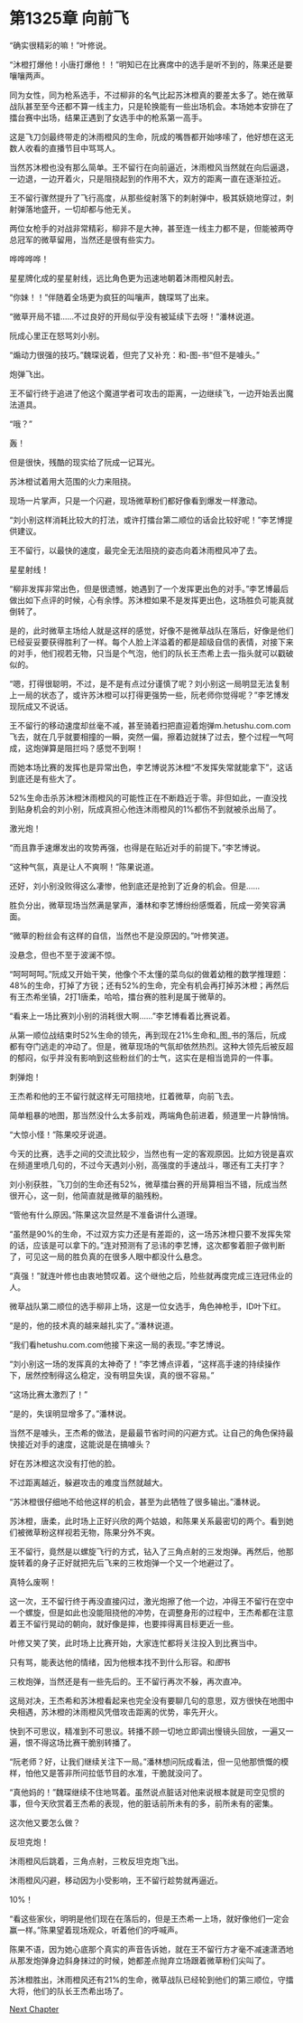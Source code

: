 # 第1325章 向前飞

“确实很精彩的嘛！”叶修说。

“沐橙打爆他！小唐打爆他！！”明知已在比赛席中的选手是听不到的，陈果还是要嚷嚷两声。

同为女性，同为枪系选手，不过柳非的名气比起苏沐橙真的要差太多了。她在微草战队甚至至今还都不算一线主力，只是轮换能有一些出场机会。本场她本安排在了擂台赛中出场，结果正遇到了女选手中的枪系第一高手。

这是飞刀剑最终带走的沐雨橙风的生命，阮成的嘴唇都开始哆嗦了，他好想在这无数人收看的直播节目中骂骂人。

当然苏沐橙也没有那么简单。王不留行在向前逼近，沐雨橙风当然就在向后逼退，一边退，一边开着火，只是阻挠起到的作用不大，双方的距离一直在逐渐拉近。

王不留行骤然提升了飞行高度，从那些绽射落下的刺射弹中，极其妖娆地穿过，刺射弹落地盛开，一切却都与他无关。

两位女枪手的对战非常精彩，柳非不是大神，甚至连一线主力都不是，但能被两夺总冠军的微草留用，当然还是很有些实力。

哗哗哗哗！

星星牌化成的星星射线，远比角色更为迅速地朝着沐雨橙风射去。

“你妹！！”伴随着全场更为疯狂的叫嚷声，魏琛骂了出来。

“微草开局不错……不过良好的开局似乎没有被延续下去呀！”潘林说道。

阮成心里正在怒骂刘小别。

“煽动力很强的技巧。”魏琛说着，但完了又补充：和-图-书“但不是噱头。”

炮弹飞出。

王不留行终于追进了他这个魔道学者可攻击的距离，一边继续飞，一边开始丢出魔法道具。

“哦？”

轰！

但是很快，残酷的现实给了阮成一记耳光。

苏沐橙试着用大范围的火力来阻挠。

现场一片掌声，只是一个闪避，现场微草粉们都好像看到爆发一样激动。

“刘小别这样消耗比较大的打法，或许打擂台第二顺位的话会比较好呢！”李艺博提供建议。

王不留行，以最快的速度，最完全无法阻挠的姿态向着沐雨橙风冲了去。

星星射线！

“柳非发挥非常出色，但是很遗憾，她遇到了一个发挥更出色的对手。”李艺博最后做出如下点评的时候，心有余悸。苏沐橙如果不是发挥更出色，这场胜负可能真就倒转了。

是的，此时微草主场给人就是这样的感觉，好像不是微草战队在落后，好像是他们已经妥妥要获得胜利了一样。每个人脸上洋溢着的都是超级自信的表情，对接下来的对手，他们视若无物，只当是个气泡，他们的队长王杰希上去一指头就可以戳破似的。

“嗯，打得很聪明，不过，是不是有点过分谨慎了呢？刘小别这一局明显无法复制上一局的状态了，或许苏沐橙可以打得更强势一些，阮老师你觉得呢？”李艺博发现阮成又不说话。

王不留行的移动速度却丝毫不减，甚至骑着扫把直迎着炮弹m.hetushu.com.com飞去，就在几乎就要相撞的一瞬，突然一偏，擦着边就抹了过去，整个过程一气呵成，这炮弹算是阻拦吗？感觉不到啊！

而她本场比赛的发挥也是异常出色，李艺博说苏沐橙“不发挥失常就能拿下”，这话到底还是有些大了。

52%生命击杀苏沐橙沐雨橙风的可能性正在不断趋近于零。非但如此，一直没找到贴身机会的刘小别，阮成真担心他连沐雨橙风的1%都伤不到就被杀出局了。

激光炮！

“而且靠手速爆发出的攻势再强，也得是在贴近对手的前提下。”李艺博说。

“这种气氛，真是让人不爽啊！”陈果说道。

还好，刘小别没败得这么凄惨，他到底还是抢到了近身的机会。但是……

胜负分出，微草现场当然满是掌声，潘林和李艺博纷纷感慨着，阮成一旁笑容满面。

“微草的粉丝会有这样的自信，当然也不是没原因的。”叶修笑道。

没悬念，但也不至于波澜不惊。

“呵呵呵呵。”阮成又开始干笑，他像个不太懂的菜鸟似的做着幼稚的数学推理题：48%的生命，打掉了方锐；还有52%的生命，完全有机会再打掉苏沐橙；再然后有王杰希坐镇，2打1唐柔，哈哈，擂台赛的胜利是属于微草的。

“看来上一场比赛刘小别的消耗很大啊……”李艺博看着比赛说着。

从第一顺位战结束时52%生命的领先，再到现在21%生命和_图_书的落后，阮成都有夺门逃走的冲动了。但是，微草现场的气氛却依然热烈。这种大领先后被反超的郁闷，似乎并没有影响到这些粉丝们的士气，这实在是相当诡异的一件事。

刺弹炮！

王杰希和他的王不留行就这样无可阻挠地，扛着微草，向前飞去。

简单粗暴的地图，那当然没什么太多前戏，两端角色前进着，频道里一片静悄悄。

“大惊小怪！”陈果咬牙说道。

今天的比赛，选手之间的交流比较少，当然也有一定的客观原因。比如方锐是喜欢在频道里喷几句的，不过今天遇刘小别，高强度的手速战斗，哪还有工夫打字？

刘小别获胜，飞刀剑的生命还有52%，微草擂台赛的开局算相当不错，阮成当然很开心，这一刻，他简直就是微草的脑残粉。

“管他有什么原因。”陈果这次显然是不准备讲什么道理。

“虽然是90%的生命，不过双方实力还是有差距的，这一场苏沐橙只要不发挥失常的话，应该是可以拿下的。”连对预测有了忌讳的李艺博，这次都奓着胆子做判断了，可见这一局的胜负真的在很多人眼中都没什么悬念。

“真强！”就连叶修也由衷地赞叹着。这个继他之后，险些就再度完成三连冠伟业的人。

微草战队第二顺位的选手柳非上场，这是一位女选手，角色神枪手，ID叶下红。

“是的，他的技术真的越来越扎实了。”潘林说道。

“我们看hetushu.com.com他接下来这一局的表现。”李艺博说。

“刘小别这一场的发挥真的太神奇了！”李艺博点评着，“这样高手速的持续操作下，居然控制得这么稳定，没有明显失误，真的很不容易。”

“这场比赛太激烈了！”

“是的，失误明显增多了。”潘林说。

当然不是噱头，王杰希的做法，是最最节省时间的闪避方式。让自己的角色保持最快接近对手的速度，这能说是在搞噱头？

好在苏沐橙这次没有打他的脸。

不过距离越近，躲避攻击的难度当然就越大。

“苏沐橙很仔细地不给他这样的机会，甚至为此牺牲了很多输出。”潘林说。

苏沐橙，唐柔，此时场上正好兴欣的两个姑娘，和陈果关系最密切的两个。看到她们被微草粉这样视若无物，陈果分外不爽。

王不留行，竟然是以螺旋飞行的方式，钻入了三角点射的三发炮弹。再然后，他那旋转着的身子正好就把先后飞来的三枚炮弹一个又一个地避过了。

真特么废啊！

这一次，王不留行终于再没直接闪过，激光炮擦了他一个边，冲得王不留行在空中一个螺旋，但是如此也没能阻挠他的冲势，在调整身形的过程中，王杰希都在注意着王不留行晃动的朝向，就好像是摔，也要摔得离目标更近一些。

叶修又笑了笑，此时场上比赛开始，大家连忙都将关注投入到比赛当中。

只有骂，能表达他的情绪，因为他根本找不到什么形容。和*图*书

三枚炮弹，当然还是有一些先后的。王不留行再次不躲，再次直冲。

这局对决，王杰希和苏沐橙看起来也完全没有要聊几句的意思，双方很快在地图中央相遇，苏沐橙的沐雨橙风凭借攻击距离的优势，率先开火。

快到不可思议，精准到不可思议。转播不顾一切地立即调出慢镜头回放，一遍又一遍，恨不得这场比赛干脆别转播了。

“阮老师？好，让我们继续关注下一局。”潘林想问阮成看法，但一见他那愤慨的模样，怕他又是答非所问拉低节目的水准，干脆就没问了。

“真他妈的！”魏琛继续不住地骂着。虽然说点脏话对他来说根本就是司空见惯的事，但今天欣赏着王杰希的表现，他的脏话前所未有的多，前所未有的密集。

这次他又要怎么做？

反坦克炮！

沐雨橙风后跳着，三角点射，三枚反坦克炮飞出。

沐雨橙风闪避，移动因为小受影响，王不留行趁势就再逼近。

10%！

“看这些家伙，明明是他们现在在落后的，但是王杰希一上场，就好像他们一定会赢一样。”陈果望着现场观众，听着他们的呼喊声。

陈果不语，因为她心底那个真实的声音告诉她，就在王不留行方才毫不减速潇洒地从那发炮弹身边斜身抹过的时候，她都差点抛弃立场跟着微草粉们尖叫了。

苏沐橙胜出，沐雨橙风还有21%的生命，微草战队已经轮到他们的第三顺位，守擂大将，他们的队长王杰希出场了。



[Next Chapter](%E7%AC%AC1326%E7%AB%A0%20%E5%90%88%E7%90%86%E6%80%A7.md)
